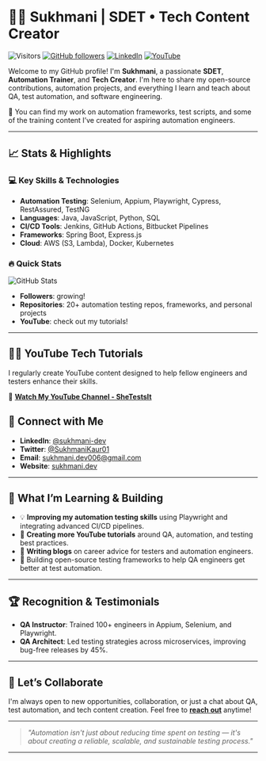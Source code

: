 # 👩‍💻 Sukhmani | SDET • Tech Content Creator


![Visitors](https://visitor-badge.laobi.icu/badge?page_id=sukhmani.dev.portfolio)
[![GitHub followers](https://img.shields.io/github/followers/Sukhmani-Kaur1?label=Follow&style=social)](https://github.com/Sukhmani-Kaur1)
[![LinkedIn](https://img.shields.io/badge/LinkedIn-Connect-blue?logo=linkedin)](https://linkedin.com/in/sukhmani-dev)
[![YouTube](https://img.shields.io/badge/YouTube-Subscribe-red?logo=youtube)](https://youtube.com/@SheTestsIt)

Welcome to my GitHub profile! I'm **Sukhmani**, a passionate **SDET**, **Automation Trainer**, and **Tech Creator**. I'm here to share my open-source contributions, automation projects, and everything I learn and teach about QA, test automation, and software engineering.

🚀 You can find my work on automation frameworks, test scripts, and some of the training content I’ve created for aspiring automation engineers.

---

## 📈 Stats & Highlights

### 💻 **Key Skills & Technologies**

- **Automation Testing**: Selenium, Appium, Playwright, Cypress, RestAssured, TestNG
- **Languages**: Java, JavaScript, Python, SQL
- **CI/CD Tools**: Jenkins, GitHub Actions, Bitbucket Pipelines
- **Frameworks**: Spring Boot, Express.js
- **Cloud**: AWS (S3, Lambda), Docker, Kubernetes

### 🔥 **Quick Stats**  
![GitHub Stats](https://github-readme-stats.vercel.app/api?username=Sukhmani-Kaur1&show_icons=true&hide_title=true&count_private=true&hide=prs&theme=dark&bg_color=2A2A2A)

- **Followers**: growing!
- **Repositories**: 20+ automation testing repos, frameworks, and personal projects
- **YouTube**: check out my tutorials!

---

## 🧑‍🏫 **YouTube Tech Tutorials**

I regularly create YouTube content designed to help fellow engineers and testers enhance their skills. 

🔗 **[Watch My YouTube Channel - SheTestsIt](https://youtube.com/@SheTestsIt)**  

## 🔗 **Connect with Me**

- **LinkedIn**: [@sukhmani-dev](https://linkedin.com/in/sukhmani-dev)
- **Twitter**: [@SukhmaniKaur01](https://twitter.com/SukhmaniKaur01)
- **Email**: [sukhmani.dev006@gmail.com](mailto:sukhmani.dev006@gmail.com)
- **Website**: [sukhmani.dev](https://sukhmani.dev)

---

## 🌱 **What I’m Learning & Building**

- 💡 **Improving my automation testing skills** using Playwright and integrating advanced CI/CD pipelines.
- 🎥 **Creating more YouTube tutorials** around QA, automation, and testing best practices.
- 📖 **Writing blogs** on career advice for testers and automation engineers.
- 🚀 Building open-source testing frameworks to help QA engineers get better at test automation.

---

## 🏆 **Recognition & Testimonials**

- **QA Instructor**: Trained 100+ engineers in Appium, Selenium, and Playwright.
- **QA Architect**: Led testing strategies across microservices, improving bug-free releases by 45%.

---

## 💬 **Let’s Collaborate**

I'm always open to new opportunities, collaboration, or just a chat about QA, test automation, and tech content creation. Feel free to **[reach out](mailto:sukhmani.dev006@gmail.com)** anytime!

---

> _"Automation isn't just about reducing time spent on testing — it's about creating a reliable, scalable, and sustainable testing process."_

---
